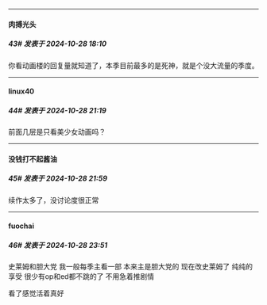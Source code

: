 ﻿
*****

####  肉搏光头  
##### 43#       发表于 2024-10-28 18:10

你看动画楼的回复量就知道了，本季目前最多的是死神，就是个没大流量的季度。


*****

####  linux40  
##### 44#       发表于 2024-10-28 21:19

前面几层是只看美少女动画吗？


*****

####  没钱打不起酱油  
##### 45#       发表于 2024-10-28 21:59

续作太多了，没讨论度很正常


*****

####  fuochai  
##### 46#       发表于 2024-10-28 23:51

史莱姆和胆大党 我一般每季主看一部 本来主是胆大党的 现在改史莱姆了 纯纯的享受 很少有op和ed都不跳的了 不用急着推剧情

看了感觉活着真好

